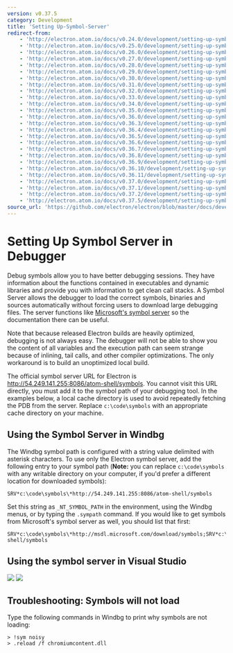 ```yaml
---
version: v0.37.5
category: Development
title: 'Setting Up-Symbol-Server'
redirect-from:
    - 'http://electron.atom.io/docs/v0.24.0/development/setting-up-symbol-server/'
    - 'http://electron.atom.io/docs/v0.25.0/development/setting-up-symbol-server/'
    - 'http://electron.atom.io/docs/v0.26.0/development/setting-up-symbol-server/'
    - 'http://electron.atom.io/docs/v0.27.0/development/setting-up-symbol-server/'
    - 'http://electron.atom.io/docs/v0.28.0/development/setting-up-symbol-server/'
    - 'http://electron.atom.io/docs/v0.29.0/development/setting-up-symbol-server/'
    - 'http://electron.atom.io/docs/v0.30.0/development/setting-up-symbol-server/'
    - 'http://electron.atom.io/docs/v0.31.0/development/setting-up-symbol-server/'
    - 'http://electron.atom.io/docs/v0.32.0/development/setting-up-symbol-server/'
    - 'http://electron.atom.io/docs/v0.33.0/development/setting-up-symbol-server/'
    - 'http://electron.atom.io/docs/v0.34.0/development/setting-up-symbol-server/'
    - 'http://electron.atom.io/docs/v0.35.0/development/setting-up-symbol-server/'
    - 'http://electron.atom.io/docs/v0.36.0/development/setting-up-symbol-server/'
    - 'http://electron.atom.io/docs/v0.36.3/development/setting-up-symbol-server/'
    - 'http://electron.atom.io/docs/v0.36.4/development/setting-up-symbol-server/'
    - 'http://electron.atom.io/docs/v0.36.5/development/setting-up-symbol-server/'
    - 'http://electron.atom.io/docs/v0.36.6/development/setting-up-symbol-server/'
    - 'http://electron.atom.io/docs/v0.36.7/development/setting-up-symbol-server/'
    - 'http://electron.atom.io/docs/v0.36.8/development/setting-up-symbol-server/'
    - 'http://electron.atom.io/docs/v0.36.9/development/setting-up-symbol-server/'
    - 'http://electron.atom.io/docs/v0.36.10/development/setting-up-symbol-server/'
    - 'http://electron.atom.io/docs/v0.36.11/development/setting-up-symbol-server/'
    - 'http://electron.atom.io/docs/v0.37.0/development/setting-up-symbol-server/'
    - 'http://electron.atom.io/docs/v0.37.1/development/setting-up-symbol-server/'
    - 'http://electron.atom.io/docs/v0.37.2/development/setting-up-symbol-server/'
    - 'http://electron.atom.io/docs/v0.37.5/development/setting-up-symbol-server/'
source_url: 'https://github.com/electron/electron/blob/master/docs/development/setting-up-symbol-server.md'
---
```


# Setting Up Symbol Server in Debugger

Debug symbols allow you to have better debugging sessions. They have information
about the functions contained in executables and dynamic libraries and provide
you with information to get clean call stacks. A Symbol Server allows the
debugger to load the correct symbols, binaries and sources automatically without
forcing users to download large debugging files. The server functions like
[Microsoft's symbol server](http://support.microsoft.com/kb/311503) so the
documentation there can be useful.

Note that because released Electron builds are heavily optimized, debugging is
not always easy. The debugger will not be able to show you the content of all
variables and the execution path can seem strange because of inlining, tail
calls, and other compiler optimizations. The only workaround is to build an
unoptimized local build.

The official symbol server URL for Electron is
http://54.249.141.255:8086/atom-shell/symbols.
You cannot visit this URL directly, you must add it to the symbol path of your
debugging tool. In the examples below, a local cache directory is used to avoid
repeatedly fetching the PDB from the server. Replace `c:\code\symbols` with an
appropriate cache directory on your machine.

## Using the Symbol Server in Windbg

The Windbg symbol path is configured with a string value delimited with asterisk
characters. To use only the Electron symbol server, add the following entry to
your symbol path (**Note:** you can replace `c:\code\symbols` with any writable
directory on your computer, if you'd prefer a different location for downloaded
symbols):

```
SRV*c:\code\symbols\*http://54.249.141.255:8086/atom-shell/symbols
```

Set this string as `_NT_SYMBOL_PATH` in the environment, using the Windbg menus,
or by typing the `.sympath` command. If you would like to get symbols from
Microsoft's symbol server as well, you should list that first:

```
SRV*c:\code\symbols\*http://msdl.microsoft.com/download/symbols;SRV*c:\code\symbols\*http://54.249.141.255:8086/atom-shell/symbols
```

## Using the symbol server in Visual Studio

<img src='http://mdn.mozillademos.org/files/733/symbol-server-vc8express-menu.jpg'>
<img src='http://mdn.mozillademos.org/files/2497/2005_options.gif'>

## Troubleshooting: Symbols will not load

Type the following commands in Windbg to print why symbols are not loading:

```
> !sym noisy
> .reload /f chromiumcontent.dll
```
